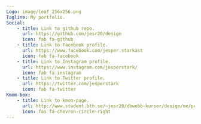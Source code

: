 ```yaml
---
Logo: image/leaf_256x256.png
Tagline: My portfolio.
Social:
    - title: Link to github repo.
      url: https://github.com/jesr20/design
      icon: fab fa-github
    - title: Link to Facebook profile.
      url: https://www.facebook.com/jesper.starkast
      icon: fab fa-facebook
    - title: Link to Instagram profile.
      url: https://www.instagram.com/jesperstark/
      icon: fab fa-instagram
    - title: Link to Twitter profile.
      url: https://twitter.com/jesperstark
      icon: fab fa-twitter
Kmom-box:
    - title: Link to kmom-page.
      url: http://www.student.bth.se/~jesr20/dbwebb-kurser/design/me/portfolio/report/
      icon: fas fa-chevron-circle-right
---
```

